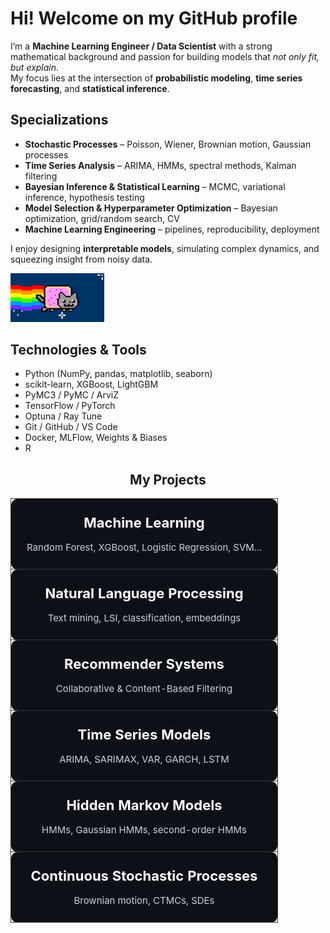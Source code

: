 # Hi! Welcome on my GitHub profile 

I’m a **Machine Learning Engineer / Data Scientist** with a strong mathematical background and passion for building models that *not only fit, but explain*.  
My focus lies at the intersection of **probabilistic modeling**, **time series forecasting**, and **statistical inference**.

## Specializations
- **Stochastic Processes** – Poisson, Wiener, Brownian motion, Gaussian processes  
- **Time Series Analysis** – ARIMA, HMMs, spectral methods, Kalman filtering  
- **Bayesian Inference & Statistical Learning** – MCMC, variational inference, hypothesis testing  
- **Model Selection & Hyperparameter Optimization** – Bayesian optimization, grid/random search, CV  
- **Machine Learning Engineering** – pipelines, reproducibility, deployment

I enjoy designing **interpretable models**, simulating complex dynamics, and squeezing insight from noisy data.


  <img src="assets/github_loop.webp" alt="GitHub Loop" width="150">
</p>

## Technologies & Tools
- Python (NumPy, pandas, matplotlib, seaborn)
- scikit-learn, XGBoost, LightGBM
- PyMC3 / PyMC / ArviZ
- TensorFlow / PyTorch
- Optuna / Ray Tune
- Git / GitHub / VS Code
- Docker, MLFlow, Weights & Biases
- R

<h2 align="center">My Projects</h2>

<table width="100%">
  <tr>
    <td align="center" style="padding: 25px; border: 1px solid #333; border-radius: 10px; width: 100%; background-color: #0d1117;">
      <a href="https://github.com/pawel-zajac-dev/Machine-Learning">
        <b style="font-size: 22px; color: #ffffff;">Machine Learning</b>
      </a>
      <br/><br/>
      <span style="font-size: 15px; color: #c9d1d9;">Random Forest, XGBoost, Logistic Regression, SVM...</span>
    </td>
  </tr>
  <tr>
    <td align="center" style="padding: 25px; border: 1px solid #333; border-radius: 10px; width: 100%; background-color: #0d1117;">
      <a href="https://github.com/pawel-zajac-dev/Natural-Language-Processing">
        <b style="font-size: 22px; color: #ffffff;">Natural Language Processing</b>
      </a>
      <br/><br/>
      <span style="font-size: 15px; color: #c9d1d9;">Text mining, LSI, classification, embeddings</span>
    </td>
  </tr>
  <tr>
    <td align="center" style="padding: 25px; border: 1px solid #333; border-radius: 10px; width: 100%; background-color: #0d1117;">
      <a href="https://github.com/pawel-zajac-dev/Recommender-Systems">
        <b style="font-size: 22px; color: #ffffff;">Recommender Systems</b>
      </a>
      <br/><br/>
      <span style="font-size: 15px; color: #c9d1d9;">Collaborative & Content-Based Filtering</span>
    </td>
  </tr>
  <tr>
    <td align="center" style="padding: 25px; border: 1px solid #333; border-radius: 10px; width: 100%; background-color: #0d1117;">
      <a href="https://github.com/pawel-zajac-dev/Time-Series-Models">
        <b style="font-size: 22px; color: #ffffff;">Time Series Models</b>
      </a>
      <br/><br/>
      <span style="font-size: 15px; color: #c9d1d9;">ARIMA, SARIMAX, VAR, GARCH, LSTM</span>
    </td>
  </tr>
  <tr>
    <td align="center" style="padding: 25px; border: 1px solid #333; border-radius: 10px; width: 100%; background-color: #0d1117;">
      <a href="https://github.com/pawel-zajac-dev/Hidden-Markov-Models">
        <b style="font-size: 22px; color: #ffffff;">Hidden Markov Models</b>
      </a>
      <br/><br/>
      <span style="font-size: 15px; color: #c9d1d9;">HMMs, Gaussian HMMs, second-order HMMs</span>
    </td>
  </tr>
  <tr>
    <td align="center" style="padding: 25px; border: 1px solid #333; border-radius: 10px; width: 100%; background-color: #0d1117;">
      <a href="https://github.com/pawel-zajac-dev/Continuous-Stochastic-Processes">
        <b style="font-size: 22px; color: #ffffff;">Continuous Stochastic Processes</b>
      </a>
      <br/><br/>
      <span style="font-size: 15px; color: #c9d1d9;">Brownian motion, CTMCs, SDEs</span>
    </td>
  </tr>
</table>
